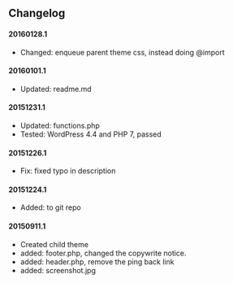 ## Changelog

#### 20160128.1
* Changed: enqueue parent theme css, instead doing @import

#### 20160101.1
* Updated: readme.md

#### 20151231.1
* Updated: functions.php 
* Tested: WordPress 4.4 and PHP 7, passed
 
#### 20151226.1
* Fix: fixed typo in description

#### 20151224.1
* Added: to git repo

#### 20150911.1
* Created child theme
* added: footer.php, changed the copywrite notice. 
* added: header.php, remove the ping back link
* added: screenshot.jpg
